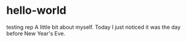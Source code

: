 # hello-world
testing rep
A little bit about myself. Today I just noticed it was the day before New Year's Eve.
